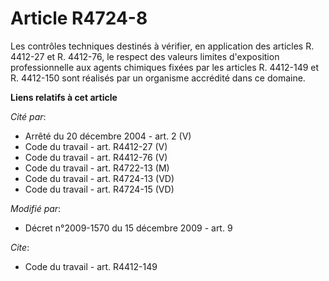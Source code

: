 # Article R4724-8

Les contrôles techniques destinés à vérifier, en application des articles R. 4412-27 et R. 4412-76, le respect des valeurs
limites d'exposition professionnelle aux agents chimiques fixées par les articles R. 4412-149 et R. 4412-150 sont réalisés
par un organisme accrédité dans ce domaine.

**Liens relatifs à cet article**

_Cité par_:

  - Arrêté du 20 décembre 2004 - art. 2 (V)
  - Code du travail - art. R4412-27 (V)
  - Code du travail - art. R4412-76 (V)
  - Code du travail - art. R4722-13 (M)
  - Code du travail - art. R4724-13 (VD)
  - Code du travail - art. R4724-15 (VD)

_Modifié par_:

  - Décret n°2009-1570 du 15 décembre 2009 - art. 9

_Cite_:

  - Code du travail - art. R4412-149
